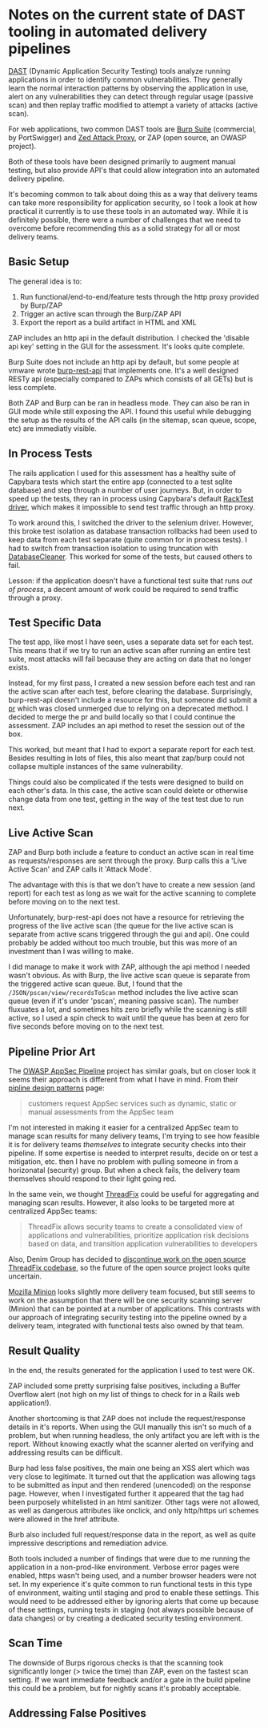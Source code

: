 # Notes on the current state of DAST tooling in automated delivery pipelines

[DAST](http://www.gartner.com/it-glossary/dynamic-application-security-testing-dast/) (Dynamic Application Security Testing) tools analyze running applications in order to identify common vulnerabilities. They generally learn the normal interaction patterns by observing the application in use, alert on any vulnerabilities they can detect through regular usage (passive scan) and then replay traffic modified to attempt a variety of attacks (active scan).

For web applications, two common DAST tools are [Burp Suite](https://portswigger.net/) (commercial, by PortSwigger) and [Zed Attack Proxy](https://www.owasp.org/index.php/OWASP_Zed_Attack_Proxy_Project), or ZAP (open source, an OWASP project).

Both of these tools have been designed primarily to augment manual testing, but also provide API's that could allow integration into an automated delivery pipeline.

It's becoming common to talk about doing this as a way that delivery teams can take more responsibility for application security, so I took a look at how practical it currently is to use these tools in an automated way. While it is definitely possible, there were a number of challenges that we need to overcome before recommending this as a solid strategy for all or most delivery teams.

## Basic Setup

The general idea is to:

1. Run functional/end-to-end/feature tests through the http proxy provided by Burp/ZAP
1. Trigger an active scan through the Burp/ZAP API
1. Export the report as a build artifact in HTML and XML

ZAP includes an http api in the default distribution. I checked the 'disable api key' setting in the GUI for the assessment. It's looks quite complete.

Burp Suite does not include an http api by default, but some people at vmware wrote [burp-rest-api](https://github.com/vmware/burp-rest-api) that implements one. It's a well designed RESTy api (especially compared to ZAPs which consists of all GETs) but is less complete.

Both ZAP and Burp can be ran in headless mode. They can also be ran in GUI mode while still exposing the API. I found this useful while debugging the setup as the results of the API calls (in the sitemap, scan queue, scope, etc) are immediatly visible.

## In Process Tests

The rails application I used for this assessment has a healthy suite of Capybara tests which start the entire app (connected to a test sqlite database) and step through a number of user journeys. But, in order to speed up the tests, they ran in process using Capybara's default [RackTest driver](https://github.com/teamcapybara/capybara#racktest), which makes it impossible to send test traffic through an http proxy.

To work around this, I switched the driver to the selenium driver. However, this broke test isolation as database transaction rollbacks had been used to keep data from each test separate (quite common for in process tests). I had to switch from transaction isolation to using truncation with [DatabaseCleaner](https://github.com/DatabaseCleaner/database_cleaner). This worked for some of the tests, but caused others to fail.

Lesson: if the application doesn't have a functional test suite that runs *out of process*, a decent amount of work could be required to send traffic through a proxy.

## Test Specific Data

The test app, like most I have seen, uses a separate data set for each test. This means that if we try to run an active scan after running an entire test suite, most attacks will fail because they are acting on data that no longer exists.

Instead, for my first pass, I created a new session before each test and ran the active scan after each test, before clearing the database. Surprisingly, burp-rest-api doesn't include a resource for this, but someone did submit a [pr](https://github.com/vmware/burp-rest-api/pull/4) which was closed unmerged due to relying on a deprecated method. I decided to merge the pr and build locally so that I could continue the assessment. ZAP includes an api method to reset the session out of the box.

This worked, but meant that I had to export a separate report for each test. Besides resulting in lots of files, this also meant that zap/burp could not collapse multiple instances of the same vulnerability.

Things could also be complicated if the tests were designed to build on each other's data. In this case, the active scan could delete or otherwise change data from one test, getting in the way of the test test due to run next.

## Live Active Scan

ZAP and Burp both include a feature to conduct an active scan in real time as requests/responses are sent through the proxy. Burp calls this a 'Live Active Scan' and ZAP calls it 'Attack Mode'.

The advantage with this is that we don't have to create a new session (and report) for each test as long as we wait for the active scanning to complete before moving on to the next test.

Unfortunately, burp-rest-api does not have a resource for retrieving the progress of the live active scan (the queue for the live active scan is separate from active scans triggered through the gui and api). One could probably be added without too much trouble, but this was more of an investment than I was willing to make.

I did manage to make it work with ZAP, although the api method I needed wasn't obvious. As with Burp, the live active scan queue is separate from the triggered active scan queue. But, I found that the `/JSON/pscan/view/recordsToScan` method includes the live active scan queue (even if it's under 'pscan', meaning passive scan). The number fluxuates a lot, and sometimes hits zero briefly while the scanning is still active, so I used a spin check to wait until the queue has been at zero for five seconds before moving on to the next test.

## Pipeline Prior Art

The [OWASP AppSec Pipeline](https://www.owasp.org/index.php/OWASP_AppSec_Pipeline#tab=Main) project has similar goals, but on closer look it seems their approach is different from what I have in mind. From their [pipline design patterns](https://www.owasp.org/index.php/OWASP_AppSec_Pipeline#tab=Pipeline_Design_Patterns) page:

> customers request AppSec services such as dynamic, static or manual assessments from the AppSec team

I'm not interested in making it easier for a centralized AppSec team to manage scan results for many delivery teams, I'm trying to see how feasible it is for delivery teams *themselves* to integrate security checks into their pipeline. If some expertise is needed to interpret results, decide on or test a mitigation, etc. then I have no problem with pulling someone in from a horizonatal (security) group. But when a check fails, the delivery team themselves should respond to their light going red.

In the same vein, we thought [ThreadFix](http://www.denimgroup.com/threadfix/) could be useful for aggregating and managing scan results. However, it also looks to be targeted more at centralized AppSec teams:

> ThreadFix allows security teams to create a consolidated view of applications and vulnerabilities, prioritize application risk decisions based on data, and transition application vulnerabilities to developers

Also, Denim Group has decided to [discontinue work on the open source ThreadFix codebase](https://groups.google.com/d/msg/threadfix/bn2nnoWYhlg/Ma_EcrPQBgAJ), so the future of the open source project looks quite uncertain.

[Mozilla Minion](https://wiki.mozilla.org/Security/Projects/Minion) looks slightly more delivery team focused, but still seems to work on the assumption that there will be one security scanning server (Minion) that can be pointed at a number of applications. This contrasts with our approach of integrating security testing into the pipeline owned by a delivery team, integrated with functional tests also owned by that team.

## Result Quality

In the end, the results generated for the application I used to test were OK.

ZAP included some pretty surprising false positives, including a Buffer Overflow alert (not high on my list of things to check for in a Rails web application!).

Another shortcoming is that ZAP does not include the request/response details in it's reports. When using the GUI manually this isn't so much of a problem, but when running headless, the only artifact you are left with is the report. Without knowing exactly what the scanner alerted on verifying and addressing results can be difficult.

Burp had less false positives, the main one being an XSS alert which was very close to legitimate. It turned out that the application was allowing <a> tags to be submitted as input and then rendered (unencoded) on the response page. However, when I investigated further it appeared that the tag had been purposely whitelisted in an html sanitizer. Other tags were not allowed, as well as dangerous attributes like onclick, and only http/https url schemes were allowed in the href attribute.

Burb also included full request/response data in the report, as well as quite impressive descriptions and remediation advice.

Both tools included a number of findings that were due to me running the application in a non-prod-like environment. Verbose error pages were enabled, https wasn't being used, and a number browser headers were not set. In my experience it's quite common to run functional tests in this type of environment, waiting until staging and prod to enable these settings. This would need to be addressed either by ignoring alerts that come up because of these settings, running tests in staging (not always possible because of data changes) or by creating a dedicated security testing environment.

## Scan Time

The downside of Burps rigorous checks is that the scanning took significantly longer (> twice the time) than ZAP, even on the fastest scan setting. If we want immediate feedback and/or a gate in the build pipeline this could be a problem, but for nightly scans it's probably acceptable.

## Addressing False Positives
